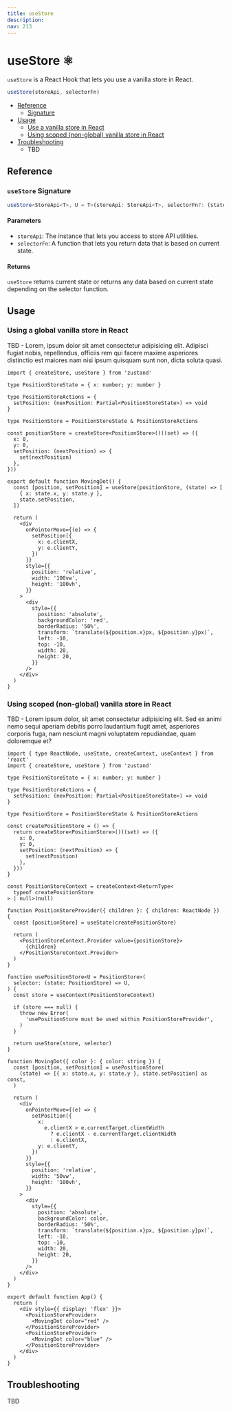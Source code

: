 ```yaml
---
title: useStore
description:
nav: 213
---
```


# useStore ⚛️

`useStore` is a React Hook that lets you use a vanilla store in React.

```js
useStore(storeApi, selectorFn)
```

- [Reference](#reference)
  - [Signature](#usestore-signature)
- [Usage](#usage)
  - [Use a vanilla store in React](#use-a-vanilla-store-in-react)
  - [Using scoped (non-global) vanilla store in React](#using-scoped-non-global-vanilla-store-in-react)
- [Troubleshooting](#troubleshooting)
  - TBD

## Reference

### `useStore` Signature

```ts
useStore<StoreApi<T>, U = T>(storeApi: StoreApi<T>, selectorFn?: (state: T) => U) => UseBoundStore<StoreApi<T>>
```

#### Parameters

- `storeApi`: The instance that lets you access to store API utilities.
- `selectorFn`: A function that lets you return data that is based on current state.

#### Returns

`useStore` returns current state or returns any data based on current state depending on the
selector function.

## Usage

### Using a global vanilla store in React

TBD - Lorem, ipsum dolor sit amet consectetur adipisicing elit. Adipisci fugiat nobis, repellendus,
officiis rem qui facere maxime asperiores distinctio est maiores nam nisi ipsum quisquam sunt non,
dicta soluta quasi.

```tsx
import { createStore, useStore } from 'zustand'

type PositionStoreState = { x: number; y: number }

type PositionStoreActions = {
  setPosition: (nexPosition: Partial<PositionStoreState>) => void
}

type PositionStore = PositionStoreState & PositionStoreActions

const positionStore = createStore<PositionStore>()((set) => ({
  x: 0,
  y: 0,
  setPosition: (nextPosition) => {
    set(nextPosition)
  },
}))

export default function MovingDot() {
  const [position, setPosition] = useStore(positionStore, (state) => [
    { x: state.x, y: state.y },
    state.setPosition,
  ])

  return (
    <div
      onPointerMove={(e) => {
        setPosition({
          x: e.clientX,
          y: e.clientY,
        })
      }}
      style={{
        position: 'relative',
        width: '100vw',
        height: '100vh',
      }}
    >
      <div
        style={{
          position: 'absolute',
          backgroundColor: 'red',
          borderRadius: '50%',
          transform: `translate(${position.x}px, ${position.y}px)`,
          left: -10,
          top: -10,
          width: 20,
          height: 20,
        }}
      />
    </div>
  )
}
```

### Using scoped (non-global) vanilla store in React

TBD - Lorem ipsum dolor, sit amet consectetur adipisicing elit. Sed ex animi nemo sequi aperiam
debitis porro laudantium fugit amet, asperiores corporis fuga, nam nesciunt magni voluptatem
repudiandae, quam doloremque et?

```tsx
import { type ReactNode, useState, createContext, useContext } from 'react'
import { createStore, useStore } from 'zustand'

type PositionStoreState = { x: number; y: number }

type PositionStoreActions = {
  setPosition: (nexPosition: Partial<PositionStoreState>) => void
}

type PositionStore = PositionStoreState & PositionStoreActions

const createPositionStore = () => {
  return createStore<PositionStore>()((set) => ({
    x: 0,
    y: 0,
    setPosition: (nextPosition) => {
      set(nextPosition)
    },
  }))
}

const PositionStoreContext = createContext<ReturnType<
  typeof createPositionStore
> | null>(null)

function PositionStoreProvider({ children }: { children: ReactNode }) {
  const [positionStore] = useState(createPositionStore)

  return (
    <PositionStoreContext.Provider value={positionStore}>
      {children}
    </PositionStoreContext.Provider>
  )
}

function usePositionStore<U = PositionStore>(
  selector: (state: PositionStore) => U,
) {
  const store = useContext(PositionStoreContext)

  if (store === null) {
    throw new Error(
      'usePositionStore must be used within PositionStoreProvider',
    )
  }

  return useStore(store, selector)
}

function MovingDot({ color }: { color: string }) {
  const [position, setPosition] = usePositionStore(
    (state) => [{ x: state.x, y: state.y }, state.setPosition] as const,
  )

  return (
    <div
      onPointerMove={(e) => {
        setPosition({
          x:
            e.clientX > e.currentTarget.clientWidth
              ? e.clientX - e.currentTarget.clientWidth
              : e.clientX,
          y: e.clientY,
        })
      }}
      style={{
        position: 'relative',
        width: '50vw',
        height: '100vh',
      }}
    >
      <div
        style={{
          position: 'absolute',
          backgroundColor: color,
          borderRadius: '50%',
          transform: `translate(${position.x}px, ${position.y}px)`,
          left: -10,
          top: -10,
          width: 20,
          height: 20,
        }}
      />
    </div>
  )
}

export default function App() {
  return (
    <div style={{ display: 'flex' }}>
      <PositionStoreProvider>
        <MovingDot color="red" />
      </PositionStoreProvider>
      <PositionStoreProvider>
        <MovingDot color="blue" />
      </PositionStoreProvider>
    </div>
  )
}
```

## Troubleshooting

TBD
